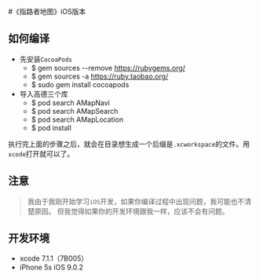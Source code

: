 #《指路者地图》iOS版本

## 如何编译
- 先安装`CocoaPods`
  - $ gem sources --remove https://rubygems.org/
  - $ gem sources -a https://ruby.taobao.org/
  - $ sudo gem install cocoapods
- 导入高德三个库
  - $ pod search AMapNavi
  - $ pod search AMapSearch
  - $ pod search AMapLocation
  - $ pod install

执行完上面的步骤之后，就会在目录想生成一个后缀是`.xcworkspace`的文件。用`xcode`打开就可以了。

## 注意
> 我由于我刚开始学习`iOS`开发，如果你编译过程中出现问题，我可能也不清楚原因。
> 但我觉得如果你的开发环境跟我一样，应该不会有问题。

## 开发环境
- xcode 7.1.1（7B005）
- iPhone 5s iOS 9.0.2
